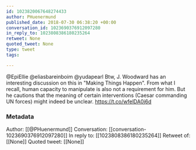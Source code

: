 ```yaml
---
id: 1023820067648274433
author: PHuenermund
published_date: 2018-07-30 06:38:20 +00:00
conversation_id: 1023690376912097280
in_reply_to: 1023808386180235264
retweet: None
quoted_tweet: None
type: tweet
tags:

---
```


@EpiEllie @eliasbareinboim @yudapearl Btw, J. Woodward has an interesting discussion on this in "Making Things Happen". From what I recall, human capacity to manipulate is also not a requirement for him. But he cautions that the meaning of certain interventions (Caesar commanding UN forces) might indeed be unclear. https://t.co/wfelDA0j6d

### Metadata

Author: [[@PHuenermund]]
Conversation: [[conversation-1023690376912097280]]
In reply to: [[1023808386180235264]]
Retweet of: [[None]]
Quoted tweet: [[None]]
